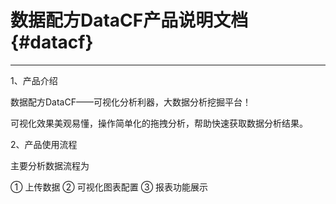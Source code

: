# 数据配方DataCF**产品说明文档** {#datacf}

---

1、产品介绍

数据配方DataCF——可视化分析利器，大数据分析挖掘平台！

可视化效果美观易懂，操作简单化的拖拽分析，帮助快速获取数据分析结果。

2、产品使用流程

主要分析数据流程为

① 上传数据 ② 可视化图表配置 ③ 报表功能展示

